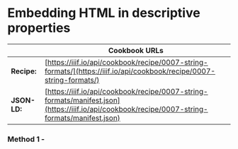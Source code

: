 # Embedding HTML in descriptive properties
|              | **Cookbook URLs** |
|--------------|-------------------|
| **Recipe:**  | [https://iiif.io/api/cookbook/recipe/0007-string-formats/](https://iiif.io/api/cookbook/recipe/0007-string-formats/) |
| **JSON-LD:** | [https://iiif.io/api/cookbook/recipe/0007-string-formats/manifest.json](https://iiif.io/api/cookbook/recipe/0007-string-formats/manifest.json) |

### Method 1 - 
